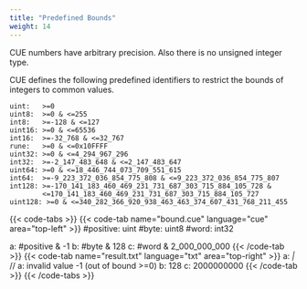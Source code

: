 ```yaml
---
title: "Predefined Bounds"
weight: 14
---
```


CUE numbers have arbitrary precision.
Also there is no unsigned integer type.

CUE defines the following predefined identifiers to restrict the bounds of
integers to common values.

```cue
uint:   >=0
uint8:  >=0 & <=255
int8:   >=-128 & <=127
uint16: >=0 & <=65536
int16:  >=-32_768 & <=32_767
rune:   >=0 & <=0x10FFFF
uint32: >=0 & <=4_294_967_296
int32:  >=-2_147_483_648 & <=2_147_483_647
uint64: >=0 & <=18_446_744_073_709_551_615
int64:  >=-9_223_372_036_854_775_808 & <=9_223_372_036_854_775_807
int128: >=-170_141_183_460_469_231_731_687_303_715_884_105_728 &
		<=170_141_183_460_469_231_731_687_303_715_884_105_727
uint128: >=0 & <=340_282_366_920_938_463_463_374_607_431_768_211_455
```

{{< code-tabs >}}
{{< code-tab name="bound.cue" language="cue" area="top-left" >}}
#positive: uint
#byte:     uint8
#word:     int32

a: #positive & -1
b: #byte & 128
c: #word & 2_000_000_000
{{< /code-tab >}}
{{< code-tab name="result.txt" language="txt" area="top-right" >}}
a: _|_ // a: invalid value -1 (out of bound >=0)
b: 128
c: 2000000000
{{< /code-tab >}}
{{< /code-tabs >}}
